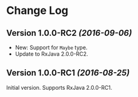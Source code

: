 Change Log
==========

Version 1.0.0-RC2 *(2016-09-06)*
--------------------------------

 * New: Support for `Maybe` type.
 * Update to RxJava 2.0.0-RC2.


Version 1.0.0-RC1 *(2016-08-25)*
--------------------------------

Initial version. Supports RxJava 2.0.0-RC1.
